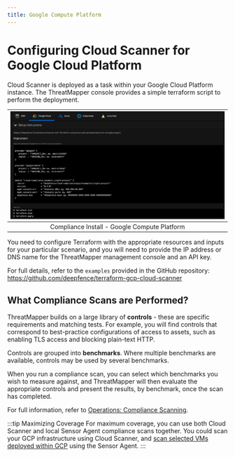 ```yaml
---
title: Google Compute Platform
---
```


# Configuring Cloud Scanner for Google Cloud Platform

Cloud Scanner is deployed as a task within your Google Cloud Platform instance. The ThreatMapper console provides a simple terraform script to perform the deployment.

| ![Compliance Install - Google Compute Platform](../img/compliance-install-gcp.jpg) |
| :--: |
| Compliance Install - Google Compute Platform |

You need to configure Terraform with the appropriate resources and inputs for your particular scenario, and you will need to provide the IP address or DNS name for the ThreatMapper management console and an API key.

For full details, refer to the `examples` provided in the GitHub repository: https://github.com/deepfence/terraform-gcp-cloud-scanner

## What Compliance Scans are Performed?

ThreatMapper builds on a large library of **controls** - these are specific requirements and matching tests.  For example, you will find controls that correspond to best-practice configurations of access to assets, such as enabling TLS access and blocking plain-text HTTP.

Controls are grouped into **benchmarks**. Where multiple benchmarks are available, controls may be used by several benchmarks.

When you run a compliance scan, you can select which benchmarks you wish to measure against, and ThreatMapper will then evaluate the appropriate controls and present the results, by benchmark, once the scan has completed.

For full information, refer to [Operations: Compliance Scanning](../operations/compliance).

:::tip Maximizing Coverage
For maximum coverage, you can use both Cloud Scanner and local Sensor Agent compliance scans together. You could scan your GCP infrastructure using Cloud Scanner, and [scan selected VMs deployed within GCP](other) using the Sensor Agent.
:::